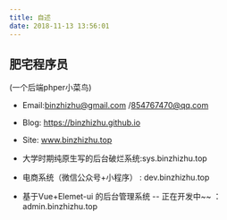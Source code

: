 ```yaml
---
title: 自述
date: 2018-11-13 13:56:01
---
```

## 肥宅程序员

(一个后端phper小菜鸟)

- Email:binzhizhu@gmail.com /854767470@qq.com

- Blog: https://binzhizhu.github.io

- Site: www.binzhizhu.top 

- 大学时期纯原生写的后台破烂系统:sys.binzhizhu.top

- 电商系统（微信公众号+小程序） : dev.binzhizhu.top

- 基于Vue+Elemet-ui 的后台管理系统 -- 正在开发中~~ ：admin.binzhizhu.top






